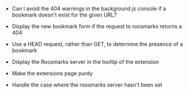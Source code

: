 * Can I avoid the 404 warnings in the background.js console if a bookmark doesn't exist for the given URL?

* Display the new bookmark form if the request to roosmarks returns a 404

* Use a HEAD request, rather than GET, to determine the presence of a bookmark

* Display the Roosmarks server in the tooltip of the extension

* Make the extensions page purdy

* Handle the case where the roosmarks server hasn't been set